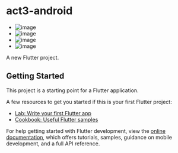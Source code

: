 # act3-android
- ![image](https://github.com/user-attachments/assets/c59f22f6-4862-410f-a8c7-5992d9517be5)
- ![image](https://github.com/user-attachments/assets/f01e017a-6450-4dac-90ae-41b874d25a29)
- ![image](https://github.com/user-attachments/assets/a84af1b3-c8f4-49df-b7e8-166b39ccca8b)
- ![image](https://github.com/user-attachments/assets/e322be56-520a-4d6d-ab19-b3b2adde8f92)





A new Flutter project.

## Getting Started

This project is a starting point for a Flutter application.

A few resources to get you started if this is your first Flutter project:

- [Lab: Write your first Flutter app](https://docs.flutter.dev/get-started/codelab)
- [Cookbook: Useful Flutter samples](https://docs.flutter.dev/cookbook)

For help getting started with Flutter development, view the
[online documentation](https://docs.flutter.dev/), which offers tutorials,
samples, guidance on mobile development, and a full API reference.
